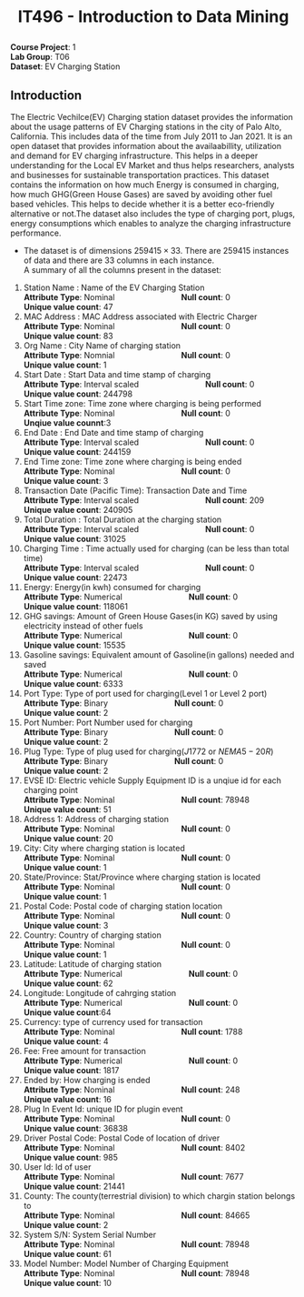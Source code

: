 # <p align='center'>IT496 - Introduction to Data Mining</p>
**Course Project**: 1 <br/>
**Lab Group**: T06<br />
**Dataset**: EV Charging Station


## **Introduction**
The Electric Vechilce(EV) Charging station dataset provides the information about the usage patterns of EV Charging stations in the city of Palo Alto, California. This includes data of the time from July 2011 to Jan 2021. It is an open dataset that provides information about the availaabillity, utilization and demand for EV charging infrastructure. This helps in a deeper understanding for the Local EV Market and thus helps researchers, analysts and businesses for sustainable transportation practices. This dataset contains the information on how much Energy is consumed in charging, how much GHG(Green House Gases) are saved by avoiding other fuel based vehicles. This helps to decide whether it is a better eco-friendly alternative or not.The dataset also includes the type of charging port, plugs, energy consumptions which enables to analyze the charging infrastructure performance. <br/>
* The dataset is of dimensions $259415\times33$. There are $259415$ instances of data and there are $33$ columns in each instance.<br/>
A summary of all the columns present in the dataset:
1. Station Name : Name of the EV Charging Station <br/> **Attribute Type**: Nominal $\hspace{3cm}$ **Null count**: 0 <br/> **Unique value count**: 47
2. MAC Address : MAC Address associated with Electric Charger <br/> **Attribute Type**: Nominal $\hspace{3cm}$ **Null count**: 0 <br/> **Unique value count**: 83
3. Org Name : City Name of charging station <br/> **Attribute Type**: Nomnial $\hspace{3cm}$ **Null count**: 0 <br/> **Unique value count**: 1
4. Start Date : Start Data and  time stamp of charging <br/>**Attribute Type**: Interval scaled $\hspace{3cm}$ **Null count**: 0 <br/> **Unique value count**: 244798
5. Start Time zone: Time zone where charging is being performed <br/> **Attribute Type**: Nominal $\hspace{3cm}$ **Null count**: 0 <br/> **Unqiue value counnt**:3
6. End Date : End Date and time stamp of charging <br /> **Attribute Type**: Interval scaled $\hspace{3cm}$ **Null count**: 0 <br/> **Unique value count**: 244159
7. End Time zone: Time zone where charging is being ended <br/> **Attribute Type**: Nominal $\hspace{3cm}$ **Null count**: 0 <br/> **Unique value count**: 3
8. Transaction Date (Pacific Time): Transaction Date and Time <br/> **Attribute Type**: Interval scaled $\hspace{3cm}$ **Null count**: 209 <br/> **Unique value count**: 240905
9. Total Duration : Total Duration at the charging station <br/> **Attribute Type**: Interval scaled $\hspace{3cm}$ **Null count**: 0 <br/> **Unique value count**: 31025
10. Charging Time : Time actually used for charging (can be less than total time) <br/> **Attribute Type**: Interval scaled $\hspace{3cm}$ **Null count**: 0 <br/> **Unique value count**: 22473
11. Energy: Energy(in kwh) consumed for charging<br/> **Attribute Type**: Numerical $\hspace{3cm}$ **Null count**: 0 <br/> **Unique value count**: 118061
12. GHG savings: Amount of Green House Gases(in KG) saved by using electricity instead of other fuels<br/> **Attribute Type**: Numerical $\hspace{3cm}$ **Null count**: 0 <br/> **Unique value count**: 15535
13. Gasoline savings: Equivalent amount of Gasoline(in gallons) needed and saved <br/> **Attribute Type**: Numerical $\hspace{3cm}$ **Null count**: 0 <br/> **Unique value count**: 6333
14. Port Type: Type of port used for charging(Level 1 or Level 2 port)<br/> **Attribute Type**: Binary $\hspace{3cm}$ **Null count**: 0 <br/> **Unique value count**: 2
15. Port Number: Port Number used for charging <br/> **Attribute Type**: Binary $\hspace{3cm}$ **Null count**: 0 <br/> **Unique value count**: 2
16. Plug Type: Type of plug used for charging($J1772$ or $NEMA 5-20R$)<br/> **Attribute Type**: Binary $\hspace{3cm}$ **Null count**: 0 <br/> **Unique value count**: 2
17. EVSE ID: Electric vehicle Supply Equipment ID is a unqiue id for each charging point<br/> **Attribute Type**: Nominal $\hspace{3cm}$ **Null count**: 78948 <br/> **Unique value count**: 51
18. Address 1: Address of charging station <br/> **Attribute Type**: Nominal $\hspace{3cm}$ **Null count**: 0 <br/> **Unique value count**: 20
19. City: City where charging station is located <br/> **Attribute Type**: Nominal $\hspace{3cm}$ **Null count**: 0 <br/> **Unique value count**: 1
20. State/Province: Stat/Province where charging station is located<br/> **Attribute Type**: Nominal $\hspace{3cm}$ **Null count**: 0 <br/> **Unique value count**: 1
21. Postal Code: Postal code of charging station location<br/> **Attribute Type**: Nominal $\hspace{3cm}$ **Null count**: 0 <br/> **Unique value count**: 3
22. Country: Country of charging station<br/> **Attribute Type**: Nominal $\hspace{3cm}$ **Null count**: 0 <br/> **Unique value count**: 1
23. Latitude: Latitude of charging station<br/> **Attribute Type**: Numerical $\hspace{3cm}$ **Null count**: 0 <br/> **Unique value count**: 62
24. Longitude: Longitude of cahrging station<br/> **Attribute Type**: Numerical $\hspace{3cm}$ **Null count**: 0 <br /> **Unique value count**:64
25. Currency: type of currency used for transaction <br/> **Attribute Type**: Nominal $\hspace{3cm}$ **Null count**: 1788 <br/> **Unique value count**: 4
26. Fee: Free amount for transaction<br/> **Attribute Type**: Numerical $\hspace{3cm}$ **Null count**: 0 <br/> **Unique value count**: 1817
27. Ended by: How charging is ended  <br/> **Attribute Type**: Nominal $\hspace{3cm}$ **Null count**: 248 <br/> **Unique value count**: 16
28. Plug In Event Id: unique ID for plugin event<br/> **Attribute Type**: Nominal $\hspace{3cm}$ **Null count**: 0 <br/> **Unique value count**: 36838
29. Driver Postal Code: Postal Code of location of driver <br/> **Attribute Type**: Nominal $\hspace{3cm}$ **Null count**: 8402 <br/> **Unique value count**: 985
30. User Id: Id of user<br/> **Attribute Type**: Nominal $\hspace{3cm}$ **Null count**: 7677 <br/> **Unique value count**: 21441
31. County: The county(terrestrial division) to which chargin station belongs to <br/> **Attribute Type**: Nominal $\hspace{3cm}$ **Null count**: 84665 <br/> **Unique value count**: 2
32. System S/N: System Serial Number <br/> **Attribute Type**: Nominal $\hspace{3cm}$ **Null count**: 78948 <br/> **Unique value count**: 61
33. Model Number: Model Number of Charging Equipment <br/> **Attribute Type**: Nominal $\hspace{3cm}$ **Null count**: 78948 <br/> **Unique value count**: 10

